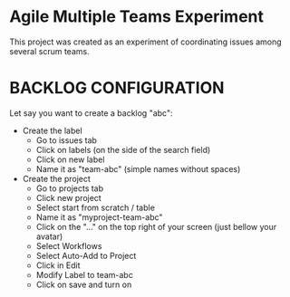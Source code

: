 # Agile Multiple Teams Experiment
This project was created as an experiment of coordinating issues among several scrum teams.


# BACKLOG CONFIGURATION

Let say you want to create a backlog "abc":
- Create the label
  - Go to issues tab
  - Click on labels (on the side of the search field)
  - Click on new label
  - Name it as "team-abc" (simple names without spaces)
- Create the project
  - Go to projects tab
  - Click new project
  - Select start from scratch / table
  - Name it as "myproject-team-abc"
  - Click on the "..." on the top right of your screen (just bellow your avatar)
  - Select Workflows
  - Select Auto-Add to Project
  - Click in Edit
  - Modify Label to team-abc
  - Click on save and turn on




